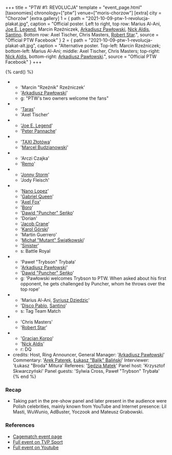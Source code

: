 +++
title = "PTW #1: REVOLUCJA"
template = "event_page.html"
[taxonomies]
chronology=["ptw"]
venue=["moris-chorzow"]
[extra]
city = "Chorzów"
[extra.gallery]
1 = { path = "2021-10-09-ptw-1-revolucja-plakat.jpg", caption = "Official poster. Left to right, top row: Marius Al-Ani, [Joe E. Legend](@/w/joe-legend.md), Marcin Rzeźniczek, [Arkadiusz Pawłowski](@/w/pan-pawlowski.md), [Nick Aldis](@/w/nick-aldis.md), [Santino](@/w/santino.md). Bottom row: Axel Tischer, Chris Masters, [Robert Star](@/w/robert-star.md).", source = "Official PTW Facebook" }
2 = { path = "2021-10-09-ptw-1-revolucja-plakat-alt.jpg", caption = "Alternative poster. Top-left: Marcin Rzeźniczek; bottom-left: Marius Al-Ani; middle: Axel Tischer, Chris Masters; top-right: [Nick Aldis](@/w/nick-aldis.md), bottom-right: [Arkadiusz Pawłowski](@/w/pan-pawlowski.md).", source = "Official PTW Facebook" }
+++

{% card() %}
- - 'Marcin "Rzeźnik" Rzeźniczek'
  - '[Arkadiusz Pawłowski](@/w/pan-pawlowski.md)'
  - g: "PTW's two owners welcome the fans"
- - '[Taras](@/w/taras.md)'
  - 'Axel Tischer'
- - '[Joe E. Legend](@/w/joe-legend.md)'
  - '[Peter Pannache](@/w/peter-pannache.md)'
- - '[TAXI Złotówa](@/w/taxi-zlotowa.md)'
  - '[Marcel Budzianowski](@/w/marcelito.md)'
- - 'Arczi Czajka'
  - '[Remo](@/w/remo.md)'
- - '[Jonny Storm](@/w/jonny-storm.md)'
  - 'Jody Fleisch'
- - '[Nano Lopez](@/w/nano-lopez.md)'
  - '[Gabriel Queen](@/w/gabriel-queen.md)'
  - '[Axel Fox](@/w/axel-fox.md)'
  - '[Boro](@/w/boro.md)'
  - '[Dawid "Puncher" Seńko](@/w/puncher.md)'
  - 'Dorian'
  - '[Jacob Crane](@/w/jacob-crane.md)'
  - '[Karol Górski](@/w/iskra.md)'
  - 'Martin Guerrero'
  - '[Michał "Mutant" Świątkowski](@/w/mutant.md)'
  - '[Sinister](@/w/sinister.md)'
  - s: Battle Royal
- - 'Paweł "Trybson" Trybała'
  - '[Arkadiusz Pawłowski](@/w/pan-pawlowski.md)'
  - '[Dawid "Puncher" Seńko](@/w/puncher.md)'
  - g: 'Pawłowski welcomes Trybson to PTW. When asked about his first opponent, he gets challenged by Puncher, whom he throws over the top rope'
- - 'Marius Al-Ani, [Syriusz Dziedzic](@/w/dziedzic.md)'
  - '[Disco Pablo](@/w/disco-pablo.md), [Santino](@/w/santino.md)'
  - s: Tag Team Match
- - 'Chris Masters'
  - '[Robert Star](@/w/robert-star.md)'
- - '[Gracjan Korpo](@/w/gracjan-korpo.md)'
  - '[Nick Aldis](@/w/nick-aldis.md)'
  - r: DQ
- credits:
    Host, Ring Announcer, General Manager: '[Arkadiusz Pawłowski](@/w/pan-pawlowski.md)'
    Commentary: '[Arek Paterek](@/w/arek-paterek.md), [Łukasz "Balik" Baliński](@/w/lukasz-balinski.md)'
    Interviewer: 'Łukasz "Broda" Mitura'
    Referees: '[Sędzia Matek](@/w/sedzia-matek.md)'
    Panel host: 'Krzysztof Skwarczyński'
    Panel guests: 'Sylwia Cross, Paweł "Trybson" Trybała'
{% end %}

### Recap
* Taking part in the pre-show panel and later present in the audience were Polish celebrities, mainly known from YouTube and Internet presence: Lil Masti, WuWunio, AdBuster, Yoczook and Mateusz Grabowski.

### References

* [Cagematch event page](https://www.cagematch.net/?id=1&nr=326348)
* [Full event on TVP Sport][ptwrevolucja-tvp-sport]
* [Full event on Youtube](https://www.youtube.com/watch?v=lwNDsuU3HVw&t=5s&ab_channel=PTW-PrimeTimeWrestling)

[ptwrevolucja-tvp-sport]: https://sport.tvp.pl/56112996/kinguin-prime-time-wrestling-1-revolucja-transmisja-na-zywo-online-live-stream-gdzie-ogladac
